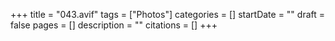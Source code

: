 +++
title = "043.avif"
tags = ["Photos"]
categories = []
startDate = ""
draft = false
pages = []
description = ""
citations = []
+++
